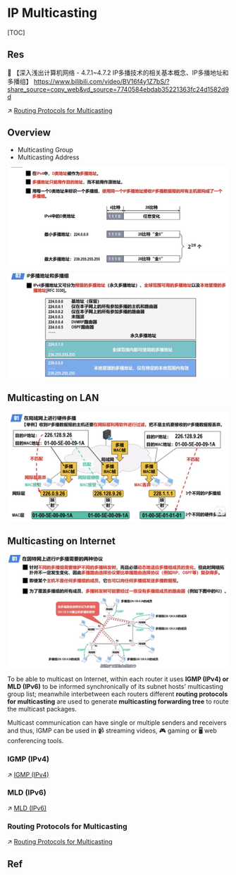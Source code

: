 # IP Multicasting

[TOC]



## Res
🔗 【深入浅出计算机网络 - 4.7.1~4.7.2 IP多播技术的相关基本概念、IP多播地址和多播组】 https://www.bilibili.com/video/BV16f4y1Z7bS/?share_source=copy_web&vd_source=7740584ebdab35221363fc24d1582d9d

↗ [Routing Protocols for Multicasting](../Route%20Selection%20Protocols/Routing%20Protocols%20for%20Multicasting/Routing%20Protocols%20for%20Multicasting.md)



## Overview
- Multicasting Group
- Multicasting Address

![Screenshot 2022-11-26 at 5.07.13 PM](../../../../../../../Assets/Pics/Screenshot%202022-11-26%20at%205.07.13%20PM.png)

![Screenshot 2022-11-26 at 5.06.15 PM](../../../../../../../Assets/Pics/Screenshot%202022-11-26%20at%205.06.15%20PM.png)



## Multicasting on LAN
![Screenshot 2022-11-26 at 5.13.42 PM](../../../../../../../Assets/Pics/Screenshot%202022-11-26%20at%205.13.42%20PM.png)



## Multicasting on Internet
![Screenshot 2022-11-26 at 5.16.55 PM](../../../../../../../Assets/Pics/Screenshot%202022-11-26%20at%205.16.55%20PM.png)

To be able to multicast on Internet, within each router it uses **IGMP (IPv4) or MLD (IPv6)** to be informed synchronically of its subnet hosts' multicasting group list; meanwhile interbetween each routers different **routing protocols for multicasting** are used to generate **multicasting forwarding tree** to route the multicast packages. 

Multicast communication can have single or multiple senders and receivers and thus, IGMP can be used in :video_camera: streaming videos, :video_game:  gaming or :desktop_computer:   web conferencing tools. 


### IGMP (IPv4)
↗ [IGMP (IPv4)](IGMP%20(IPv4)/IGMP%20(IPv4).md)


### MLD (IPv6)
↗ [MLD (IPv6)](MLD%20(IPv6)/MLD%20(IPv6).md)


### Routing Protocols for Multicasting
↗ [Routing Protocols for Multicasting](../Routing%20Protocols%20for%20Multicasting.md)



## Ref
